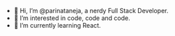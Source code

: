 - 👋 Hi, I’m @parinataneja, a nerdy Full Stack Developer.
- 👀 I’m interested in code, code and code.
- 🌱 I’m currently learning React.
<!---
parinataneja/parinataneja is a ✨ special ✨ repository because its `README.md` (this file) appears on your GitHub profile.
You can click the Preview link to take a look at your changes.
--->

